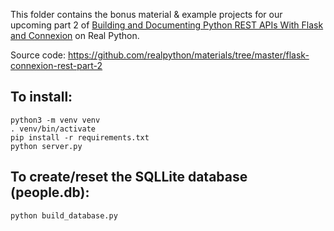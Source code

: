 This folder contains the bonus material & example projects for our upcoming part 2 of [Building and Documenting Python REST APIs With Flask and Connexion](https://realpython.com/flask-connexion-rest-api-part-2/) on Real Python.

Source code: https://github.com/realpython/materials/tree/master/flask-connexion-rest-part-2


## To install:

    python3 -m venv venv
    . venv/bin/activate
    pip install -r requirements.txt
    python server.py



## To create/reset the SQLLite database (people.db):

    python build_database.py
